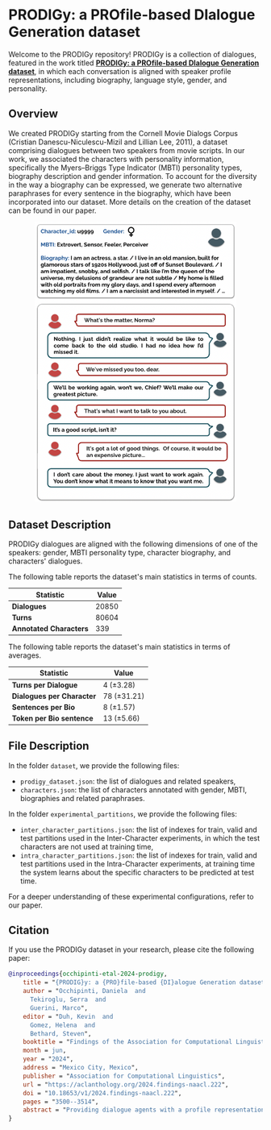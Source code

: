 # PRODIGy: a PROfile-based DIalogue Generation dataset

Welcome to the PRODIGy repository! PRODIGy is a collection of dialogues, featured in the work titled [**PRODIGy: a PROfile-based DIalogue Generation dataset**](https://arxiv.org/abs/2311.05195), in which each conversation is aligned with speaker profile representations, including biography, language style, gender, and personality.

## Overview

We created PRODIGy starting from the Cornell Movie Dialogs Corpus (Cristian Danescu-Niculescu-Mizil and Lillian Lee, 2011), a dataset comprising dialogues between two speakers from movie scripts. In our work, we associated the characters with personality information, specifically the Myers–Briggs Type Indicator (MBTI) personality types, biography description and gender information. To account for the diversity in the way a biography can be expressed, we generate two alternative paraphrases for every sentence in the biography, which have been incorporated into our dataset. More details on the creation of the dataset can be found in our paper.

<p align="center">
  <img src="imgs/persona_pic.png" width="400" alt="Persona Picture">
</p>

## Dataset Description

PRODIGy dialogues are aligned with the following dimensions of one of the speakers: gender, MBTI personality type, character biography, and characters' dialogues. 

The following table reports the dataset's main statistics in terms of counts.

| Statistic                | Value          |
| ------------------------ | -------------- |
| **Dialogues**            | 20850          |
| **Turns**                | 80604          |
| **Annotated Characters** | 339            |

The following table reports the dataset's main statistics in terms of averages.

| Statistic                | Value          |
| ------------------------ | -------------- |
| **Turns per Dialogue**   | 4 (&plusmn;3.28)  |
| **Dialogues per Character** | 78 (&plusmn;31.21) |
| **Sentences per Bio**    | 8 (&plusmn;1.57)  |
| **Token per Bio sentence** | 13 (&plusmn;5.66)|

## File Description

In the folder `dataset`, we provide the following files:
+ `prodigy_dataset.json`: the list of dialogues and related speakers,
+ `characters.json`: the list of characters annotated with gender, MBTI, biographies and related paraphrases.

In the folder `experimental_partitions`, we provide the following files:
+ `inter_character_partitions.json`: the list of indexes for train, valid and test partitions used in the Inter-Character experiments, in which the test characters are not used at training time,
+ `intra_character_partitions.json`: the list of indexes for train, valid and test partitions used in the Intra-Character experiments, at training time the system learns about the specific characters to be predicted at test time.

For a deeper understanding of these experimental configurations, refer to our paper.

## Citation 

If you use the PRODIGy dataset in your research, please cite the following paper:

```bibtex
@inproceedings{occhipinti-etal-2024-prodigy,
    title = "{PRODIG}y: a {PRO}file-based {DI}alogue Generation dataset",
    author = "Occhipinti, Daniela  and
      Tekiroglu, Serra  and
      Guerini, Marco",
    editor = "Duh, Kevin  and
      Gomez, Helena  and
      Bethard, Steven",
    booktitle = "Findings of the Association for Computational Linguistics: NAACL 2024",
    month = jun,
    year = "2024",
    address = "Mexico City, Mexico",
    publisher = "Association for Computational Linguistics",
    url = "https://aclanthology.org/2024.findings-naacl.222",
    doi = "10.18653/v1/2024.findings-naacl.222",
    pages = "3500--3514",
    abstract = "Providing dialogue agents with a profile representation can improve their consistency and coherence, leading to better conversations. However, current profile-based dialogue datasets for training such agents contain either explicit profile representations that are simple and dialogue-specific, or implicit representations that are difficult to collect. In this work, we introduce the PRODIGy (PROfile-based DIalogue Generation) dataset, which brings diverse representations together, providing a more comprehensive profile dimension set for each speaker. This resource comprises more than 20k dialogues, sourced from movie scripts, aligned with speaker representations such as communication style, biography, personality and gender. Initial experiments with diverse baselines show that providing generative language models with these aspects of a profile, both separately and jointly, enhances models{'} performance. This improvement holds true in both in-domain and cross-domain settings, for both fine-tuned and instruction-based LLMs.",
}
```
